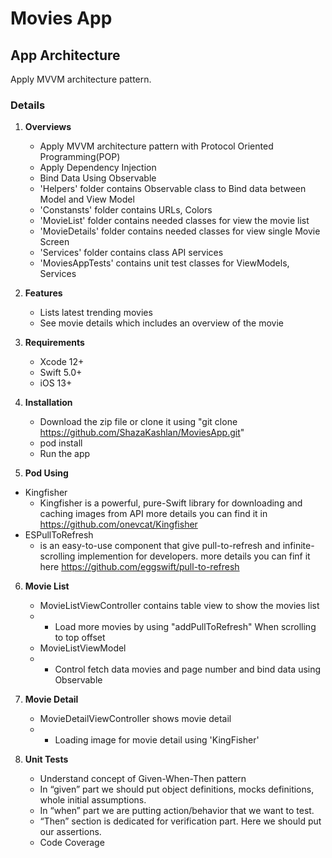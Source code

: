 # Movies App

## App Architecture

Apply MVVM architecture pattern.

### Details

1.  **Overviews**

    - Apply MVVM architecture pattern with Protocol Oriented Programming(POP)
    - Apply Dependency Injection
    - Bind Data Using Observable
    - 'Helpers' folder contains Observable class to Bind data between Model and View Model
    - 'Constansts' folder contains URLs, Colors
    - 'MovieList' folder contains needed classes for view the movie list
    - 'MovieDetails' folder contains needed classes for view single Movie Screen
    - 'Services' folder contains class API services
    - 'MoviesAppTests' contains unit test classes for ViewModels, Services

2.  **Features**

    - Lists latest trending movies
    - See movie details which includes an overview of the movie

3.  **Requirements**

    - Xcode 12+
    - Swift 5.0+
    - iOS 13+

4.  **Installation**

    - Download the zip file or clone it using "git clone https://github.com/ShazaKashlan/MoviesApp.git"
    - pod install
    - Run the app

5.  **Pod Using**

- Kingfisher
  - Kingfisher is a powerful, pure-Swift library for downloading and caching images from API more details you can find it in
    https://github.com/onevcat/Kingfisher
- ESPullToRefresh
  - is an easy-to-use component that give pull-to-refresh and infinite-scrolling implemention for developers. more details you can finf it here https://github.com/eggswift/pull-to-refresh

6.  **Movie List**

    - MovieListViewController contains table view to show the movies list
    - - Load more movies by using "addPullToRefresh" When scrolling to top offset
    - MovieListViewModel
    - - Control fetch data movies and page number and bind data using Observable

7.  **Movie Detail**

    - MovieDetailViewController shows movie detail
    - - Loading image for movie detail using 'KingFisher'

8.  **Unit Tests**
    - Understand concept of Given-When-Then pattern
    - In “given” part we should put object definitions, mocks definitions, whole initial assumptions.
    - In “when” part we are putting action/behavior that we want to test.
    - “Then” section is dedicated for verification part. Here we should put our assertions.
    - Code Coverage
